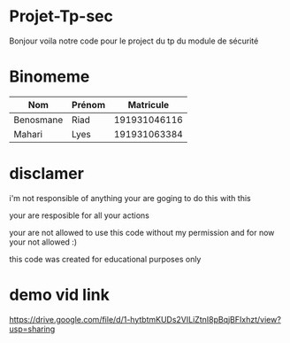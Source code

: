 # Projet-Tp-sec
Bonjour voila notre code pour le project du tp du module de sécurité 

# Binomeme

| Nom       | Prénom | Matricule    |
|-----------|--------|--------------|
| Benosmane | Riad   | 191931046116 |
| Mahari    | Lyes   | 191931063384 |

# disclamer

i'm not responsible of anything your are goging to do this with this

your are resposible for all your actions

your are not allowed to use this code without my permission and for now your not allowed :)

this code was created for educational purposes only

# demo vid link

https://drive.google.com/file/d/1-hytbtmKUDs2VILiZtnI8pBqjBFIxhzt/view?usp=sharing
